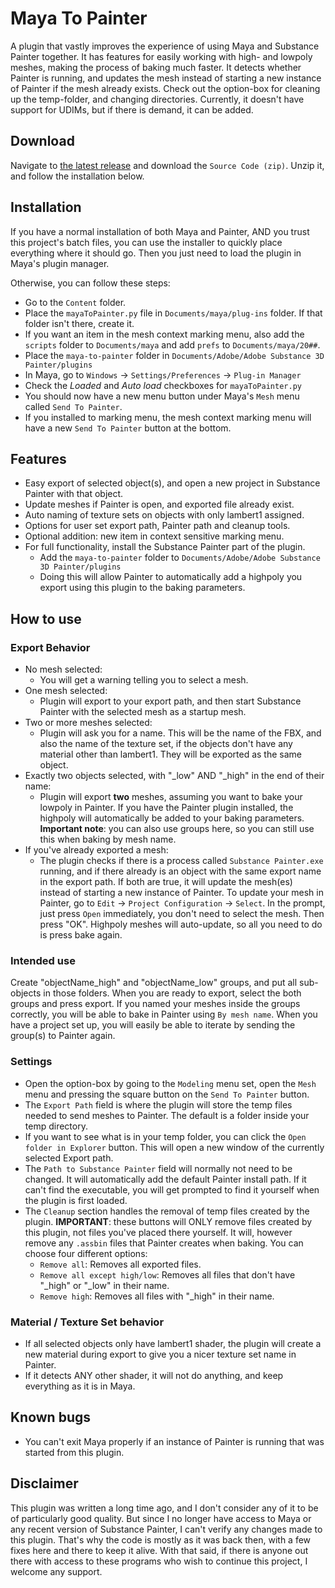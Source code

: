 # Maya To Painter
A plugin that vastly improves the experience of using Maya and Substance Painter together. It has features for easily working with high- and lowpoly meshes, making the process of baking much faster. It detects whether Painter is running, and updates the mesh instead of starting a new instance of Painter if the mesh already exists. 
Check out the option-box for cleaning up the temp-folder, and changing directories.
Currently, it doesn't have support for UDIMs, but if there is demand, it can be added.

## Download
Navigate to [the latest release](https://github.com/pramberg/MayaToPainter/releases/latest) and download the `Source Code (zip)`. Unzip it, and follow the installation below.

## Installation
If you have a normal installation of both Maya and Painter, AND you trust this project's batch files, you can use the installer to quickly place everything where it should go. Then you just need to load the plugin in Maya's plugin manager.

Otherwise, you can follow these steps:
* Go to the `Content` folder.
* Place the `mayaToPainter.py` file in `Documents/maya/plug-ins` folder. If that folder isn't there, create it.
* If you want an item in the mesh context marking menu, also add the `scripts` folder to `Documents/maya` and add `prefs` to `Documents/maya/20##`.
* Place the `maya-to-painter` folder in `Documents/Adobe/Adobe Substance 3D Painter/plugins`
* In Maya, go to `Windows` → `Settings/Preferences` → `Plug-in Manager`
* Check the *Loaded* and *Auto load* checkboxes for `mayaToPainter.py`
* You should now have a new menu button under Maya's `Mesh` menu called `Send To Painter`. 
* If you installed to marking menu, the mesh context marking menu will have a new `Send To Painter` button at the bottom.

## Features
* Easy export of selected object(s), and open a new project in Substance Painter with that object.
* Update meshes if Painter is open, and exported file already exist.
* Auto naming of texture sets on objects with only lambert1 assigned.
* Options for user set export path, Painter path and cleanup tools.
* Optional addition: new item in context sensitive marking menu.
* For full functionality, install the Substance Painter part of the plugin.
    - Add the `maya-to-painter` folder to `Documents/Adobe/Adobe Substance 3D Painter/plugins`
    - Doing this will allow Painter to automatically add a highpoly you export using this plugin to the baking parameters.

## How to use
### Export Behavior
* No mesh selected:
    - You will get a warning telling you to select a mesh.
* One mesh selected:
    - Plugin will export to your export path, and then start Substance Painter with the selected mesh as a startup mesh.
* Two or more meshes selected:
    - Plugin will ask you for a name. This will be the name of the FBX, and also the name of the texture set, if the objects don't have any material other than lambert1. They will be exported as the same object.
* Exactly two objects selected, with "_low" AND "_high" in the end of their name:
    - Plugin will export **two** meshes, assuming you want to bake your lowpoly in Painter. If you have the Painter plugin installed, the highpoly will automatically be added to your baking parameters. **Important note**: you can also use groups here, so you can still use this when baking by mesh name.
* If you've already exported a mesh:
    - The plugin checks if there is a process called `Substance Painter.exe` running, and if there already is an object with the same export name in the export path. If both are true, it will update the mesh(es) instead of starting a new instance of Painter. To update your mesh in Painter, go to `Edit` → `Project Configuration` → `Select`. In the prompt, just press `Open` immediately, you don't need to select the mesh. Then press "OK".
    Highpoly meshes will auto-update, so all you need to do is press bake again.

### Intended use
Create "objectName_high" and "objectName_low" groups, and put all sub-objects in those folders. When you are ready to export, select the both groups and press export. If you named your meshes inside the groups correctly, you will be able to bake in Painter using `By mesh name`. When you have a project set up, you will easily be able to iterate by sending the group(s) to Painter again.

### Settings
* Open the option-box by going to the `Modeling` menu set, open the `Mesh` menu and pressing the square button on the `Send To Painter` button.
* The `Export Path` field is where the plugin will store the temp files needed to send meshes to Painter. The default is a folder inside your temp directory.
* If you want to see what is in your temp folder, you can click the `Open folder in Explorer` button. This will open a new window of the currently selected Export path.
* The `Path to Substance Painter` field will normally not need to be changed. It will automatically add the default Painter install path. If it can't find the executable, you will get prompted to find it yourself when the plugin is first loaded.
* The `Cleanup` section handles the removal of temp files created by the plugin. **IMPORTANT**: these buttons will ONLY remove files created by this plugin, not files you've placed there yourself. It will, however remove any `.assbin` files that Painter creates when baking. 
You can choose four different options:
  * `Remove all`: Removes all exported files.
  * `Remove all except high/low`: Removes all files that don't have "_high" or "_low" in their name.
  * `Remove high`: Removes all files with "_high" in their name.

### Material / Texture Set behavior
* If all selected objects only have lambert1 shader, the plugin will create a new material during export to give you a nicer texture set name in Painter.
* If it detects ANY other shader, it will not do anything, and keep everything as it is in Maya.

## Known bugs
* You can't exit Maya properly if an instance of Painter is running that was started from this plugin.

## Disclaimer
This plugin was written a long time ago, and I don't consider any of it to be of particularly good quality. But since I no longer have access to Maya or any recent version of Substance Painter, I can't verify any changes made to this plugin. That's why the code is mostly as it was back then, with a few fixes here and there to keep it alive. With that said, if there is anyone out there with access to these programs who wish to continue this project, I welcome any support.
